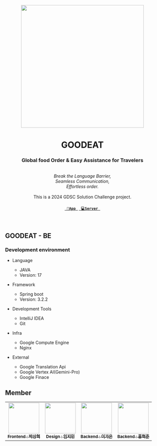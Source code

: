 <div align="center">
    <img src="https://github.com/GDSC-CAU/GOODEAT-FE/assets/96470835/27827e1b-ffd5-45d9-8e7d-241d08abb27e" width="400">
</div>

<div align="center">
    <h1>GOODEAT</h1>
    <h3>Global food Order & Easy Assistance for Travelers</h3>
    <br>
    <em>Break the Language Barrier,<br>Seamless Communication,
    <br>Effortless order.</em>
    <br>
    <br>
    This is a 2024 GDSC Solution Challenge project.
    <h4><code><a href="https://github.com/GDSC-CAU/GOODEAT-FE" target="_blank" title="App Repo"> 📱App </a></code>
    <code><a href="https://github.com/GDSC-CAU/GOODEAT-BE" target="_blank" title="Server Repo"> 💻Server </a></code></h4>
</div>

<br>

## GOODEAT - BE

### Development environment
- Language
    - JAVA
    - Version: 17

- Framework
    - Spring boot
    - Version: 3.2.2

- Development Tools
    - IntelliJ IDEA
    - Git

- Infra
    - Google Compute Engine
    - Nginx

- External
    - Google Translation Api
    - Google Vertex AI(Gemini-Pro)
    - Google Finace

## Member
<table>
  <tbody>
    <tr>
      <td align="center"><a href="https://github.com/manleKim"><img src="https://avatars.githubusercontent.com/u/96470835?v=4" width="100px" alt=""/><br /><sub><b>Frontend : 박상혁</b></sub></a><br /></td>
      <td align="center"><a href="https://github.com/hyun-hyang"><img src="https://avatars.githubusercontent.com/u/51802020?v=4" width="100px" alt=""/><br /><sub><b>Design : 임지민</b></sub></a><br /></td>
      <td align="center"><a href="https://github.com/tthisag246"><img src="https://avatars.githubusercontent.com/u/87005562?v=4" width="100px" alt=""/><br /><sub><b>Backend : 이가은</b></sub></a><br /></td>
      <td align="center"><a href="https://github.com/hong-sile"><img src="https://avatars.githubusercontent.com/u/32128848?v=4" width="100px" alt=""/><br /><sub><b>Backend : 홍혁준</b></sub></a><br /></td>
     </tr>
  </tbody>
</table>